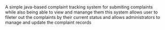 A simple java-based complaint tracking system for submiting complaints while also being able to view and manange them this system allows user to fileter out the complaints by their current status and allows administrators to manage and update the complaint records


